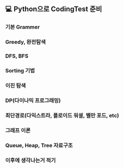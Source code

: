 ## 💻 Python으로 CodingTest 준비

### 기본 Grammer
### Greedy, 완전탐색
### DFS, BFS
### Sorting 기법
### 이진 탐색
### DP(다이나믹 프로그래밍)
### 최단경로(다익스트라, 플로이드 워셜, 벨만 포드, etc)
### 그래프 이론
### Queue, Heap, Tree 자료구조
### 이후에 생각나는거 적기
